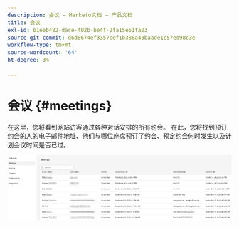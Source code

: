```yaml
---
description: 会议 — Marketo文档 — 产品文档
title: 会议
exl-id: b1eeb482-dace-402b-be4f-2fa15e61fa03
source-git-commit: d6d8674ef3357cef1b388a43baade1c57ed98e3e
workflow-type: tm+mt
source-wordcount: '64'
ht-degree: 3%

---
```


# 会议 {#meetings}

在这里，您将看到网站访客通过各种对话安排的所有约会。 在此，您将找到预订约会的人的电子邮件地址、他们与哪位座席预订了约会、预定约会何时发生以及计划会议时间是否已过。

![](assets/meetings-1.png)
